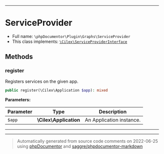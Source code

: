 ***

# ServiceProvider





* Full name: `\phpDocumentor\Plugin\Graphs\ServiceProvider`
* This class implements:
[`\Cilex\ServiceProviderInterface`](../../../Cilex/ServiceProviderInterface.md)




## Methods


### register

Registers services on the given app.

```php
public register(\Cilex\Application $app): mixed
```








**Parameters:**

| Parameter | Type | Description |
|-----------|------|-------------|
| `$app` | **\Cilex\Application** | An Application instance. |




***


***
> Automatically generated from source code comments on 2022-06-25 using [phpDocumentor](http://www.phpdoc.org/) and [saggre/phpdocumentor-markdown](https://github.com/Saggre/phpDocumentor-markdown)
